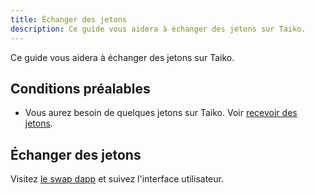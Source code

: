 ```yaml
---
title: Échanger des jetons
description: Ce guide vous aidera à échanger des jetons sur Taiko.
---
```

Ce guide vous aidera à échanger des jetons sur Taiko.

## Conditions préalables

- Vous aurez besoin de quelques jetons sur Taiko. Voir [recevoir des jetons](/fr/guides/receive-tokens). 

## Échanger des jetons

Visitez [le swap dapp](https://swap.katla.taiko.xyz) et suivez l'interface utilisateur.
